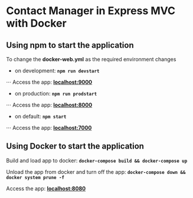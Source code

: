 # Contact Manager in Express MVC with Docker

## Using npm to start the application

To change the **docker-web.yml** as the required environment changes

* on development: **`npm run devstart`**

⋅⋅⋅ Access the app: **<a href="http://localhost:9000" target="blank">localhost:9000</a>**

* on production: **`npm run prodstart`**

⋅⋅⋅ Access the app: **[localhost:8000](localhost:8000)**

* on default: **`npm start`**

⋅⋅⋅ Access the app: **[localhost:7000](localhost:7000)**

## Using Docker to start the application

Build and load app to docker: **`docker-compose build && docker-compose up`**

Unload the app from docker and turn off the app: **`docker-compose down && docker system prune -f`**

Access the app: **[localhost:8080](localhost:8080)**
